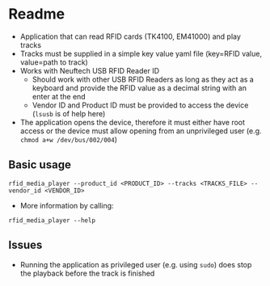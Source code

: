 # Readme

* Application that can read RFID cards (TK4100, EM41000) and play tracks
* Tracks must be supplied in a simple key value yaml file (key=RFID value, value=path to track)
* Works with Neuftech USB RFID Reader ID
  * Should work with other USB RFID Readers as long as they act as a keyboard and provide the RFID value as a decimal string with an enter at the end
  * Vendor ID and Product ID must be provided to access the device (`lsusb` is of help here)
* The application opens the device, therefore it must either have root access or the device must allow opening from an unprivileged user (e.g. `chmod a+w /dev/bus/002/004`)

## Basic usage

```shell
rfid_media_player --product_id <PRODUCT_ID> --tracks <TRACKS_FILE> --vendor_id <VENDOR_ID>
```

* More information by calling:

```shell
rfid_media_player --help
```

## Issues

* Running the application as privileged user (e.g. using `sudo`) does stop the playback before the track is finished
